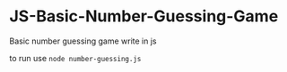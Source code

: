 # JS-Basic-Number-Guessing-Game

Basic number guessing game write in js

to run use `node number-guessing.js`
